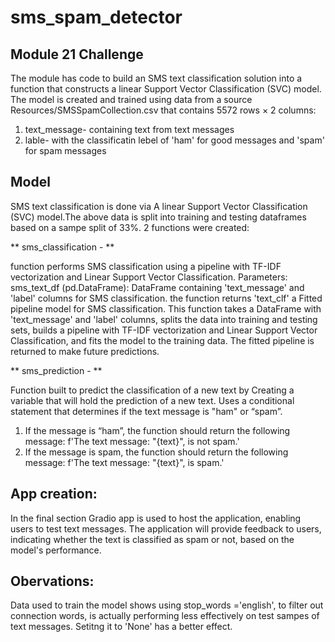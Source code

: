 # sms_spam_detector

## Module 21 Challenge
The module has code to build an SMS text classification solution into a function that constructs a linear Support Vector Classification (SVC) model. The model is created and trained using data from a source Resources/SMSSpamCollection.csv that contains 5572 rows × 2 columns:
1) text_message- containing text from text messages
2) lable- with the classificatin lebel of 'ham' for good messages and 'spam' for spam messages

## Model
SMS text classification is done via A linear Support Vector Classification (SVC) model.The above data is split into training and testing  dataframes based on a sampe split of 33%. 
2 functions were created:

** sms_classification - **

function performs SMS classification using a pipeline with TF-IDF vectorization and Linear Support Vector Classification.
Parameters: sms_text_df (pd.DataFrame): DataFrame containing 'text_message' and 'label' columns for SMS classification. the function  returns 'text_clf' a Fitted pipeline model for SMS classification. This function takes a DataFrame with 'text_message' and 'label' columns, splits the data into training and testing sets, builds a pipeline with TF-IDF vectorization and Linear Support Vector Classification, and fits the model to the training data. The fitted pipeline is returned to make future predictions.

** sms_prediction - **

Function built to predict the classification of a new text by Creating a variable that will hold the prediction of a new text.
Uses a conditional statement that determines if the text message is "ham" or “spam”.
1) If the message is “ham”, the function should return the following message: f'The text message: "{text}", is not spam.'
2) If the message is spam, the function should return the following message: f'The text message: "{text}", is spam.'


## App creation:
In the final section Gradio app is used to host the application, enabling users to test text messages. The application will provide feedback to users, indicating whether the text is classified as spam or not, based on the model's performance.

## Obervations:
Data used to train the model shows using stop_words ='english', to filter out connection words, is actually performing less effectively on test sampes of text messages. Setitng it to 'None' has a better effect.
